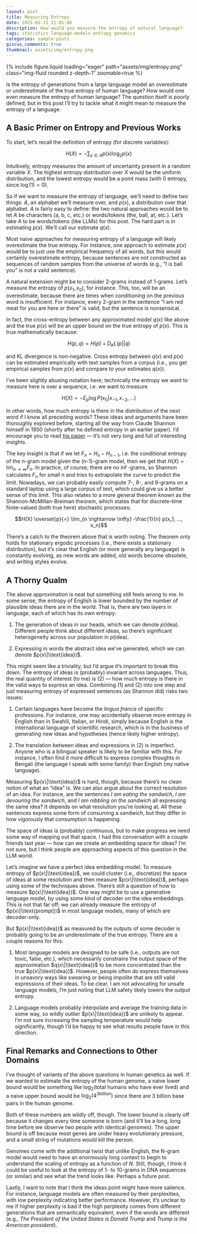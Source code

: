 ```yaml
---
layout: post
title: Measuring Entropy
date: 2025-02-11 21:01:00
description: How would you measure the entropy of natural language?
tags: statistics language-models entropy genomics
categories: sample-posts
giscus_comments: true
thumbnail: assets/img/entropy.png
---
```


<div class="row mt-3">
    <div class="col-sm mt-3 mt-md-0">
        {% include figure.liquid loading="eager" path="assets/img/entropy.png" class="img-fluid rounded z-depth-1" zoomable=true %}
    </div>
</div>

Is the entropy of generations from a large language model an overestimate or underestimate of the true entropy of human language? How would one even measure the entropy of human language? The question itself is poorly defined, but in this post I’ll try to tackle what it might mean to measure the entropy of a language.

## A Basic Primer on Entropy and Previous Works
To start, let’s recall the definition of entropy (for discrete variables):

$$H(X) = -\sum_{x \in A} p(x) \log_2 p(x)$$

Intuitively, entropy measures the amount of uncertainty present in a random variable $X$. The highest entropy distribution over $X$ would be the uniform distribution, and the lowest entropy would be a point mass (with 0 entropy, since $\log(1) = 0$).

So if we want to measure the entropy of language, we’ll need to define two things: $A$, an alphabet we’ll measure over, and $p(x)$, a distribution over that alphabet. $A$ is fairly easy to define: the two natural approaches would be to let $A$ be characters (a, b, c, etc.) or words/tokens (the, ball, at, etc.). Let’s take $A$ to be words/tokens (like LLMs) for this post. The hard part is in estimating $p(x)$. We’ll call our estimate $q(x)$.

Most naive approaches for measuring entropy of a language will likely overestimate the true entropy. For instance, one approach to estimate $p(x)$ would be to just use the empirical frequency of all words, but this would certainly overestimate entropy, because sentences are not constructed as sequences of random samples from the universe of words (e.g., “I is ball you” is not a valid sentence). 

A natural extension might be to consider 2-grams instead of 1-grams. Let’s measure the entropy of $p(x_1,x_0)$, for instance. This, too, will be an overestimate, because there are times when conditioning on the previous word is insufficient. For instance, every 2-gram in the sentence “I am red meat for you are here or there” is valid, but the sentence is nonsensical.

In fact, the cross-entropy between any approximated model $q(x)$ like above and the true $p(x)$ will be an upper bound on the true entropy of $p(x)$. This is true mathematically because:

$$H(p,q) = H(p) + D_KL(p||q)$$

and KL divergence is non-negative. Cross entropy between $q(x)$ and $p(x)$ can be estimated empirically with text samples from a corpus (i.e., you get empirical samples from $p(x)$ and compare to your estimates $q(x)$).

I’ve been slightly abusing notation here; technically the entropy we want to measure here is over a sequence, i.e. we want to measure 

$$H(X) = -E_p \log P(x_0|x_{-1}, x_{-2}, …)$$

In other words, how much entropy is there in the distribution of the next word if I know all preceding words? These ideas and arguments have been thoroughly explored before, starting all the way from Claude Shannon himself in 1950 (shortly after he defined entropy in an earlier paper). I’d encourage you to read [his paper](https://www.princeton.edu/~wbialek/rome/refs/shannon_51.pdf) — it’s not very long and full of interesting insights. 

The key insight is that if we let $F_n = H_n - H_{n-1}$, i.e. the conditional entropy of the n-gram model given the (n-1)-gram model, then we get that $H(X) = \lim_{n \rightarrow \infty} F_n$. In practice, of course, there are no $\inf$-grams, so Shannon calculates $F_n$ for small $n$ and tries to extrapolate the curve to predict the limit. Nowadays, we can probably easily compute 7-, 8-, and 9-grams on a standard laptop using a large corpus of text, which could give us a better sense of this limit. This also relates to a more general theorem known as the Shannon-McMillan-Breiman theorem, which states that for discrete-time finite-valued (both true here) stochastic processes:

$$H(X) \overset{p}{=} \lim_{n \rightarrow \infty} -\frac{1}{n} p(x_1, …, x_n)$$

There’s a catch to the theorem above that is worth noting. The theorem only holds for stationary ergodic processes (i.e., there exists a stationary distribution), but it’s clear that English (or more generally any language) is constantly evolving, as new words are added, old words become obsolete, and writing styles evolve.

## A Thorny Qualm
The above approximation is neat but something still feels wrong to me. In some sense, the entropy of English is lower bounded by the number of plausible ideas there are in the world. That is, there are two layers in language, each of which has its own entropy:

1. The generation of ideas in our heads, which we can denote $p(\text{idea})$. Different people think about different ideas, so there’s significant heterogeneity across our population in $p(\text{idea})$.

2. Expressing in words the abstract idea we’ve generated, which we can denote $p(x\|\\text{idea})$.

This might seem like a triviality, but I’d argue it’s important to break this down. The entropy of ideas is (probably) invariant across languages.  Thus, the real quantity of interest (to me) is (2) — how much entropy is there in the valid ways to express an idea. Combining (1) and (2) into one step and just measuring entropy of expressed sentences (as Shannon did) risks two issues:

1. Certain languages have become the _lingua franca_ of specific professions. For instance, one may accidentally observe more entropy in English than in Swahili, Italian, or Hindi, simply because English is the international language of scientific research, which is in the business of generating new ideas and hypotheses (hence likely higher entropy).

2. The translation between ideas and expressions in (2) is imperfect. Anyone who is a bilingual speaker is likely to be familiar with this. For instance, I often find it more difficult to express complex thoughts in Bengali (the language I speak with some family) than English (my native language).

Measuring $p(x\|\\text{idea})$ is hard, though, because there’s no clean notion of what an “idea” is. We can also argue about the correct resolution of an idea. For instance, are the sentences _I am eating the sandwich_, _I am devouring the sandwich_, and _I am nibbling on the sandwich_ all expressing the same idea? It depends on what resolution you’re looking at. All these sentences express some form of consuming a sandwich, but they differ in how vigorously that consumption is happening.

The space of ideas is (probably) continuous, but to make progress we need some way of mapping out that space. I had this conversation with a couple friends last year — how can we create an embedding space for ideas? I’m not sure, but I think people are approaching aspects of this question in the LLM world.

Let’s imagine we have a perfect idea embedding model. To measure entropy of $p(x\|\\text{idea})$, we could cluster (i.e., discretize) the space of ideas at some resolution and then measure $p(x\|\\text{idea})$, perhaps using some of the techniques above. There’s still a question of how to measure $p(x\|\\text{idea})$. One way might be to use a generative language model, by using some kind of decoder on the idea embeddings. This is not that far off; we can already measure the entropy of $p(x\|\\text{prompt})$ in most language models, many of which are decoder-only.

But $p(x\|\\text{idea})$ as measured by the outputs of some decoder is probably going to be an underestimate of the true entropy. There are a couple reasons for this:

1. Most language models are designed to be safe (i.e., outputs are not toxic, false, etc.), which necessarily constrains the output space of the approximation $q(x\|\\text{idea})$ to be more concentrated than the true $p(x\|\\text{idea})$. However, people often do express themselves in unsavory ways like swearing or being impolite that are still valid expressions of their ideas. To be clear, I am not advocating for unsafe language models, I’m just noting that LLM safety likely lowers the output entropy.

2. Language models probably interpolate and average the training data in some way, so wildly outlier $p(x\|\\text{idea})$ are unlikely to appear. I’m not sure increasing the sampling temperature would help significantly, though I’d be happy to see what results people have in this direction.


## Final Remarks and Connections to Other Domains

I’ve thought of variants of the above questions in human genetics as well. If we wanted to estimate the entropy of the human genome, a naive lower bound would be something like $\log_2(\text{total humans who have ever lived})$ and a naive upper bound would be $\log_2(4^{3 \text{billion}})$ since there are 3 billion base pairs in the human genome.

Both of these numbers are wildly off, though. The lower bound is clearly off because it changes every time someone is born (and it’ll be a long, long time before we observe two people with identical genomes).  The upper bound is off because most genes are under heavy evolutionary pressure, and a small string of mutations would kill the person.

Genomes come with the additional twist that unlike English, the N-gram model would need to have an enormously long context to begin to understand the scaling of entropy as a function of $N$. Still, though, I think it could be useful to look at the entropy of 1- to 10-grams in DNA sequences (or similar) and see what the trend looks like. Perhaps a future post.

Lastly, I want to note that I think the ideas point might have more salience. For instance, language models are often measured by their perplexities, with low perplexity indicating better performance. However, it’s unclear to me if higher perplexity is bad if the high perplexity comes from different generations that are semantically equivalent, even if the words are different (e.g., _The President of the United States is Donald Trump_ and _Trump is the American president_).